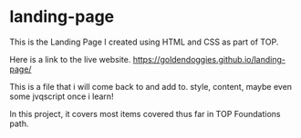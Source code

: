 # landing-page
This is the Landing Page I created using HTML and CSS as part of TOP.

Here is a link to the live website.
https://goldendoggies.github.io/landing-page/

This is a file that i will come back to and add to. style, content, maybe even some jvqscript once i learn!

In this project, it covers most items covered thus far in TOP Foundations path. 
